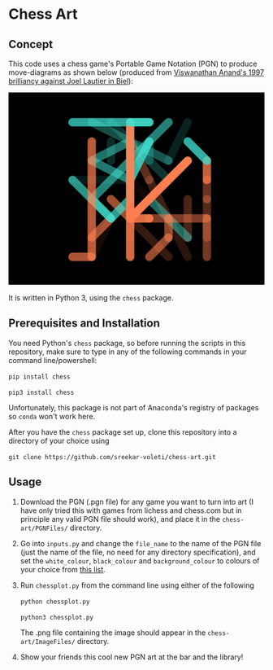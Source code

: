 # Chess Art

## Concept

This code uses a chess game's Portable Game Notation (PGN) to produce move-diagrams as shown below (produced from [Viswanathan Anand's 1997 brilliancy against Joel Lautier in Biel](https://www.youtube.com/watch?v=Sw4EtXkFx6Q)):

![](example_images/ViswanathanAnand_vs_JoelLautier_1997.png)

It is written in Python 3, using the `chess` package.

## Prerequisites and Installation

You need Python's `chess` package, so before running the scripts in this repository, make sure to type in any of the following commands in your command line/powershell:

`pip install chess`

`pip3 install chess`

Unfortunately, this package is not part of Anaconda's registry of packages so `conda` won't work here.

After you have the `chess` package set up, clone this repository into a directory of your choice using

`git clone https://github.com/sreekar-voleti/chess-art.git`

## Usage

1. Download the PGN (.pgn file) for any game you want to turn into art (I have only tried this with games from lichess and chess.com but in principle any valid PGN file should work), and place it in the `chess-art/PGNFiles/` directory.

2. Go into `inputs.py` and change the `file_name` to the name of the PGN file (just the name of the file, no need for any directory specification), and set the `white_colour`, `black_colour` and `background_colour` to colours of your choice from [this list](https://matplotlib.org/stable/gallery/color/named_colors.html).

3. Run `chessplot.py` from the command line using either of the following

    `python chessplot.py`

    `python3 chessplot.py`

    The .png file containing the image should appear in the `chess-art/ImageFiles/` directory.

4. Show your friends this cool new PGN art at the bar and the library!
